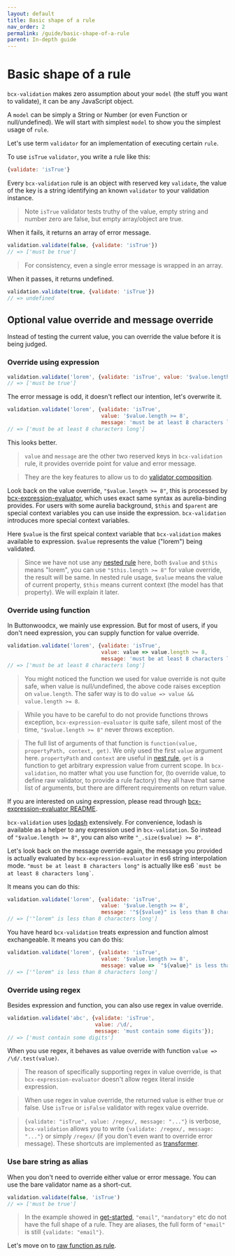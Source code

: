 ```yaml
---
layout: default
title: Basic shape of a rule
nav_order: 2
permalink: /guide/basic-shape-of-a-rule
parent: In-depth guide
---
```


# Basic shape of a rule

`bcx-validation` makes zero assumption about your `model` (the stuff you want to validate), it can be any JavaScript object.

A `model` can be simply a String or Number (or even Function or null/undefined). We will start with simplest `model` to show you the simplest usage of `rule`.

Let's use term `validator` for an implementation of executing certain `rule`.

To use `isTrue` `validator`, you write a rule like this:

```js
{validate: 'isTrue'}
```

Every `bcx-validation` rule is an object with reserved key `validate`, the value of the key is a string identifying an known `validator` to your validation instance.

> Note `isTrue` validator tests truthy of the value, empty string and number zero are false, but empty array/object are true.

When it fails, it returns an array of error message.

```js
validation.validate(false, {validate: 'isTrue'})
// => ['must be true']
```

>  For consistency, even a single error message is wrapped in an array.

When it passes, it returns undefined.

```js
validation.validate(true, {validate: 'isTrue'})
// => undefined
```

## Optional value override and message override

Instead of testing the current value, you can override the value before it is being judged.

### Override using expression

```js
validation.validate('lorem', {validate: 'isTrue', value: '$value.length >= 8'});
// => ['must be true']
```

The error message is odd, it doesn't reflect our intention, let's overwrite it.

```js
validation.validate('lorem', {validate: 'isTrue',
                              value: '$value.length >= 8',
                              message: 'must be at least 8 characters long'});
// => ['must be at least 8 characters long']
```

This looks better.

> `value` and `message` are the other two reserved keys in `bcx-validation` rule, it provides override point for value and error message.

> They are the key features to allow us to do [validator composition](./validator-composition).

Look back on the value override, `"$value.length >= 8"`, this is processed by [bcx-expression-evaluator](https://github.com/buttonwoodcx/bcx-expression-evaluator), which uses exact same syntax as aurelia-binding provides. For users with some aurelia background, `$this` and `$parent` are special context variables you can use inside the expression. `bcx-validation` introduces more special context variables.

Here `$value` is the first speical context variable that `bcx-validation` makes available to expression. `$value` represents the value ("lorem") being validated.

> Since we have not use any [nested rule](./nested-rule) here, both `$value` and `$this` means "lorem", you can use `"$this.length >= 8"` for value override, the result will be same. In nested rule usage, `$value` means the value of current property, `$this` means current context (the model has that property). We will explain it later.

### Override using function

In Buttonwoodcx, we mainly use expression. But for most of users, if you don't need expression, you can supply function for value override.

```js
validation.validate('lorem', {validate: 'isTrue',
                              value: value => value.length >= 8,
                              message: 'must be at least 8 characters long'});
// => ['must be at least 8 characters long']
```

> You might noticed the function we used for value override is not quite safe, when value is null/undefined, the above code raises exception on `value.length`. The safer way is to do `value => value && value.length >= 8`.

> While you have to be careful to do not provide functions throws exception, `bcx-expression-evaluator` is quite safe, silent most of the time, `"$value.length >= 8"` never throws exception.

> The full list of arguments of that function is `function(value, propertyPath, context, get)`. We only used the first `value` argument here. `propertyPath` and `context` are useful in [nest rule](./nested-rule), `get` is a function to get arbitrary expression value from current scope. In `bcx-validation`, no matter what you use function for, (to override value, to define raw validator, to provide a rule factory) they all have that same list of arguments, but there are different requirements on return value.

If you are interested on using expression, please read through [bcx-expression-evaluator README](https://github.com/buttonwoodcx/bcx-expression-evaluator).

`bcx-validation` uses [lodash](https://github.com/lodash/lodash) extensively. For convenience, lodash is available as a helper to any expression used in `bcx-validation`. So instead of `"$value.length >= 8"`, you can also write `"_.size($value) >= 8"`.

Let's look back on the message override again, the message you provided is actually evaluated by `bcx-expression-evaluator` in es6 string interpolation mode. `"must be at least 8 characters long"` is actually like es6 `` `must be at least 8 characters long` ``.

It means you can do this:

```js
validation.validate('lorem', {validate: 'isTrue',
                              value: '$value.length >= 8',
                              message: '"${$value}" is less than 8 characters long'});
// => ['"lorem" is less than 8 characters long']
```

You have heard `bcx-validation` treats expression and function almost exchangeable. It means you can do this:

```js
validation.validate('lorem', {validate: 'isTrue',
                              value: '$value.length >= 8',
                              message: value => `"${value}" is less than 8 characters long`});
// => ['"lorem" is less than 8 characters long']
```

### Override using regex

Besides expression and function, you can also use regex in value override.

```js
validation.validate('abc', {validate: 'isTrue',
                            value: /\d/,
                            message: 'must contain some digits'});
// => ['must contain some digits']
```

When you use regex, it behaves as value override with function `value => /\d/.test(value)`.

> The reason of specifically supporting regex in value override, is that `bcx-expression-evaluator` doesn't allow regex literal inside expression.

> When use regex in value override, the returned value is either true or false. Use `isTrue` or `isFalse` validator with regex value override.

> `{validate: "isTrue", value: /regex/, message: "..."}` is verbose, `bcx-validation` allows you to write `{validate: /regex/, message: "..."}` or simply `/regex/` (if you don't even want to override error message). These shortcuts are implemented as [transformer](./transformer-rule).

### Use bare string as alias

When you don't need to override either value or error message. You can use the bare validator name as a short-cut.

```js
validation.validate(false, 'isTrue')
// => ['must be true']
```

> In the example showed in [get-started](../get-started), `"email"`, `"mandatory"` etc do not have the full shape of a rule. They are aliases, the full form of `"email"` is still `{validate: "email"}`.

Let's move on to [raw function as rule](./raw-function-as-rule).

